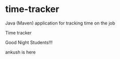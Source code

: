 # time-tracker
Java (Maven) application for tracking time on the job

Time tracker

Good Night Students!!!


ankush is here
